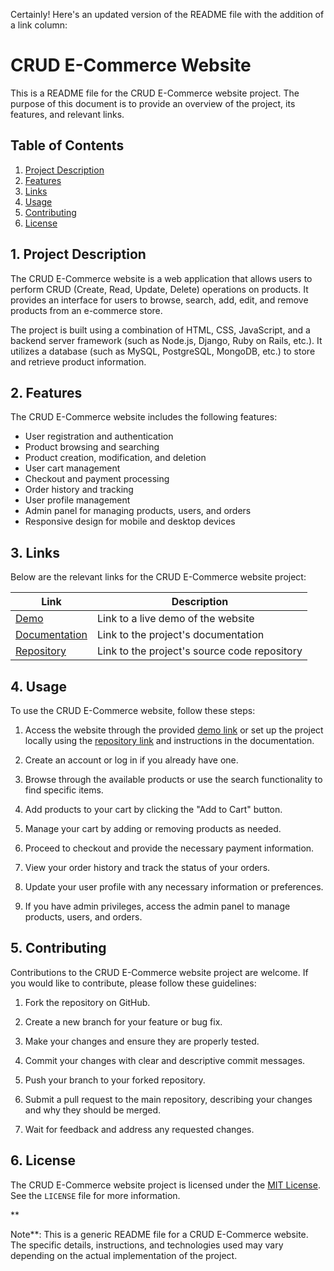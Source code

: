 
Certainly! Here's an updated version of the README file with the addition of a link column:

# CRUD E-Commerce Website

This is a README file for the CRUD E-Commerce website project. The purpose of this document is to provide an overview of the project, its features, and relevant links.

## Table of Contents
1. [Project Description](#project-description)
2. [Features](#features)
3. [Links](#links)
4. [Usage](#usage)
5. [Contributing](#contributing)
6. [License](#license)

<a name="project-description"></a>
## 1. Project Description
The CRUD E-Commerce website is a web application that allows users to perform CRUD (Create, Read, Update, Delete) operations on products. It provides an interface for users to browse, search, add, edit, and remove products from an e-commerce store.

The project is built using a combination of HTML, CSS, JavaScript, and a backend server framework (such as Node.js, Django, Ruby on Rails, etc.). It utilizes a database (such as MySQL, PostgreSQL, MongoDB, etc.) to store and retrieve product information.

<a name="features"></a>
## 2. Features
The CRUD E-Commerce website includes the following features:

- User registration and authentication
- Product browsing and searching
- Product creation, modification, and deletion
- User cart management
- Checkout and payment processing
- Order history and tracking
- User profile management
- Admin panel for managing products, users, and orders
- Responsive design for mobile and desktop devices

<a name="links"></a>
## 3. Links
Below are the relevant links for the CRUD E-Commerce website project:

| Link | Description |
|------|-------------|
| [Demo](#) | Link to a live demo of the website |
| [Documentation](#) | Link to the project's documentation |
| [Repository](#) | Link to the project's source code repository |

<a name="usage"></a>
## 4. Usage
To use the CRUD E-Commerce website, follow these steps:

1. Access the website through the provided [demo link](#) or set up the project locally using the [repository link](#) and instructions in the documentation.

2. Create an account or log in if you already have one.

3. Browse through the available products or use the search functionality to find specific items.

4. Add products to your cart by clicking the "Add to Cart" button.

5. Manage your cart by adding or removing products as needed.

6. Proceed to checkout and provide the necessary payment information.

7. View your order history and track the status of your orders.

8. Update your user profile with any necessary information or preferences.

9. If you have admin privileges, access the admin panel to manage products, users, and orders.

<a name="contributing"></a>
## 5. Contributing
Contributions to the CRUD E-Commerce website project are welcome. If you would like to contribute, please follow these guidelines:

1. Fork the repository on GitHub.

2. Create a new branch for your feature or bug fix.

3. Make your changes and ensure they are properly tested.

4. Commit your changes with clear and descriptive commit messages.

5. Push your branch to your forked repository.

6. Submit a pull request to the main repository, describing your changes and why they should be merged.

7. Wait for feedback and address any requested changes.

<a name="license"></a>
## 6. License
The CRUD E-Commerce website project is licensed under the [MIT License](https://opensource.org/licenses/MIT). See the `LICENSE` file for more information.

**

Note**: This is a generic README file for a CRUD E-Commerce website. The specific details, instructions, and technologies used may vary depending on the actual implementation of the project.

